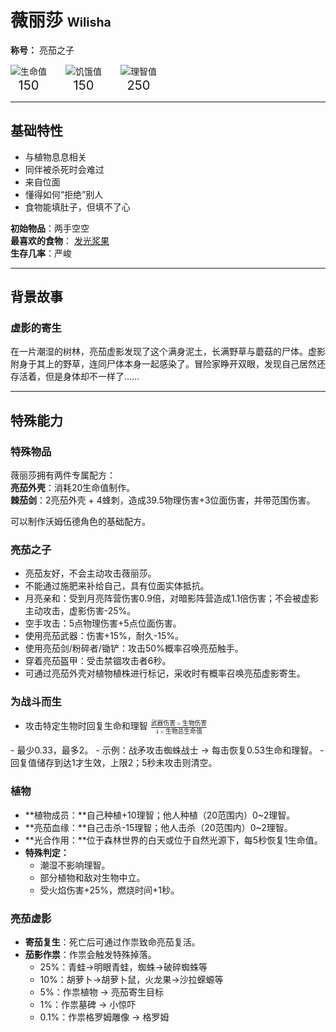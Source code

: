 # 薇丽莎 <small><small>Wilisha</small></small>  
**称号：** 亮茄之子  
<div style="display:flex; gap:30px; text-align:center;">
  <div>
    <img src="https://huiji-thumb.huijistatic.com/dontstarve/uploads/thumb/6/6f/Health_Meter.png/60px-Health_Meter.png" alt="生命值">
    <div><big><big>150</big></big></div>
  </div>
  <div>
    <img src="https://huiji-thumb.huijistatic.com/dontstarve/uploads/thumb/4/48/Hunger_Meter.png/60px-Hunger_Meter.png" alt="饥饿值">
    <div><big><big>150</big></big></div>
  </div>
  <div>
    <img src="https://huiji-thumb.huijistatic.com/dontstarve/uploads/thumb/2/2f/Sanity_Meter.png/60px-Sanity_Meter.png" alt="理智值">
    <div><big><big>250</big></big></div>
  </div>
</div>

----

## 基础特性
- 与植物息息相关  
- 同伴被杀死时会难过  
- 来自位面  
- 懂得如何“拒绝”别人  
- 食物能填肚子，但填不了心  

**初始物品**：两手空空  
**最喜欢的食物**： [发光浆果](https://dontstarve.huijiwiki.com/wiki/%E5%8F%91%E5%85%89%E6%B5%86%E6%9E%9C "跳转到灰机wiki“发光浆果”页面")<br>
**生存几率**：严峻

---

## 背景故事
### 虚影的寄生
在一片潮湿的树林，亮茄虚影发现了这个满身泥土，长满野草与蘑菇的尸体。虚影附身于其上的野草，连同尸体本身一起感染了。冒险家睁开双眼，发现自己居然还存活着，但是身体却不一样了……

---

## 特殊能力

### 特殊物品
薇丽莎拥有两件专属配方：  
**亮茄外壳**：消耗20生命值制作。  
**棘茄剑**：2亮茄外壳 + 4蜂刺，造成39.5物理伤害+3位面伤害，并带范围伤害。  

可以制作沃姆伍德角色的基础配方。

### 亮茄之子
- 亮茄友好，不会主动攻击薇丽莎。
- 不能通过施肥来补给自己，具有位面实体抵抗。
- 月亮亲和：受到月亮阵营伤害0.9倍，对暗影阵营造成1.1倍伤害；不会被虚影主动攻击，虚影伤害-25%。
- 空手攻击：5点物理伤害+5点位面伤害。  
- 使用亮茄武器：伤害+15%，耐久-15%。  
- 使用亮茄剑/粉碎者/锄铲：攻击50%概率召唤亮茄触手。  
- 穿着亮茄盔甲：受击禁锢攻击者6秒。  
- 可通过亮茄外壳对植物植株进行标记，采收时有概率召唤亮茄虚影寄生。  

### 为战斗而生
- 攻击特定生物时回复生命和理智 <math xmlns="http://www.w3.org/1998/Math/MathML">
  <mfrac>
    <mrow>
      <mi mathvariant="normal">&#x6B66;</mi>
      <mi mathvariant="normal">&#x5668;</mi>
      <mi mathvariant="normal">&#x4F24;</mi>
      <mi mathvariant="normal">&#x5BB3;</mi>
      <mo>&#xD7;</mo>
      <mi mathvariant="normal">&#x751F;</mi>
      <mi mathvariant="normal">&#x7269;</mi>
      <mi mathvariant="normal">&#x4F24;</mi>
      <mi mathvariant="normal">&#x5BB3;</mi>
    </mrow>
    <mrow>
      <mn>4</mn>
      <mo>&#xD7;</mo>
      <mi mathvariant="normal">&#x751F;</mi>
      <mi mathvariant="normal">&#x7269;</mi>
      <mi mathvariant="normal">&#x603B;</mi>
      <mi mathvariant="normal">&#x751F;</mi>
      <mi mathvariant="normal">&#x547D;</mi>
      <mi mathvariant="normal">&#x503C;</mi>
    </mrow>
  </mfrac>
</math>
- 最少0.33，最多2。  
- 示例：战矛攻击蜘蛛战士 → 每击恢复0.53生命和理智。  
- 回复值储存到达1才生效，上限2；5秒未攻击则清空。  

### 植物
- **植物成员：**自己种植+10理智；他人种植（20范围内）0~2理智。  
- **亮茄血缘：**自己击杀-15理智；他人击杀（20范围内）0~2理智。
- **光合作用：**位于森林世界的白天或位于自然光源下，每5秒恢复1生命值。  
- **特殊判定：**  
  - 潮湿不影响理智。  
  - 部分植物和敌对生物中立。  
  - 受火焰伤害+25%，燃烧时间+1秒。  

### 亮茄虚影
- **寄茄复生**：死亡后可通过作祟致命亮茄复活。  
- **茄影作祟**：作祟会触发特殊掉落。  
  - 25%：青蛙→明眼青蛙，蜘蛛→破碎蜘蛛等  
  - 10%：胡萝卜→胡萝卜鼠，火龙果→沙拉蝾螈等  
  - 5%：作祟植物 → 亮茄寄生目标  
  - 1%：作祟墓碑 → 小惊吓  
  - 0.1%：作祟格罗姆雕像 → 格罗姆  
